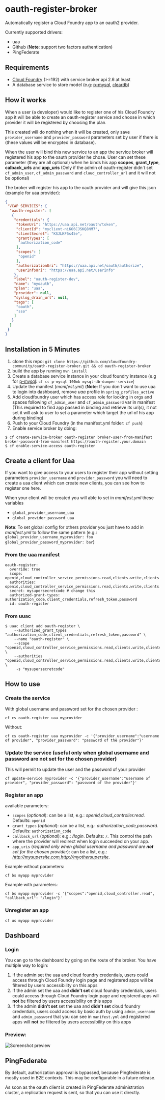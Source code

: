 # oauth-register-broker

Automatically register a Cloud Foundry app to an oauth2 provider.

Currently supported drivers:

- uaa
- Github (**Note**: support two factors authentication)
- PingFederate

## Requirements

- [Cloud Foundry](http://cloudfoundry.org/) (>=192) with service broker api 2.6 at least
- A database service to store model (e.g: [p-mysql](http://docs.pivotal.io/p-mysql/), [cleardb](http://docs.pivotal.io/p-mysql/))

## How it works

When a user (a developer) would like to register one of his Cloud Foundry app it will be able to create an oauth-register service and choose in which provider it will be registered by choosing the plan.

This created will do nothing when it will be created, only save `provider_username` and `provider_password` parameters set by user if there is (these values will be encrypted in database).

When the user will bind this new service to an app the service broker will registered his app to the oauth provider he chose.
User can set these parameter (they are all optional) when he binds his app **scopes**, **grant_type**, **calback_urls** and **app_uris** (Only if the admin of oauth-register didn't set `cf_admin_user`, `cf_admin_password` and `cloud_controller_url` and it will not be optional)

The broker will register his app to the oauth provider and will give this json (example for uaa provider):

```json
{
 "VCAP_SERVICES": {
  "oauth-register": [
   {
    "credentials": {
     "tokenUri": "https://uaa.api.net/oauth/token",
     "clientId": "myclient-niKO6CJSKQ8NM7",
     "clientSecret": "KSJLKF5s45e",
     "grantTypes": [
      "authorization_code"
     ],
     "scopes": [
      "openid"
     ],
     "authorizationUri": "https://uaa.api.net/oauth/authorize",
     "userInfoUri": "https://uaa.api.net/userinfo"
    },
    "label": "oauth-register-dev",
    "name": "myoauth",
    "plan": "uaa",
    "provider": null,
    "syslog_drain_url": null,
    "tags": [
     "oauth",
     "sso"
    ]
   }
  ]
 }
}
```

## Installation in 5 Minutes

1. clone this repo: `git clone https://github.com/cloudfoundry-community/oauth-register-broker.git && cd oauth-register-broker`
2. build the app by running `mvn install`
3. Create a database service instance in your cloud foundry instance (e.g for [p-mysql](http://docs.pivotal.io/p-mysql/): `cf cs p-mysql 100mb mysql-db-dumper-service`)
4. Update the manifest (*manifest.yml*) (**Note**: If you don't want to use uaa to login into dashboard, remove *uaa* profile in `spring_profiles_active`
5. Add cloudfoundry user which has access role for looking in orgs and spaces following `cf_admin_user` and `cf_admin_password` var in manifest
(This required to find app passed in binding and retrieve its uri(s), it not set it will ask to user to set a parameter which target the url of his app during binding)
6. Push to your Cloud Foundry (in the manifest.yml folder: `cf push`)
7. Enable service broker by doing:
```
$ cf create-service-broker oauth-register broker-user-from-manifest broker-password-from-manifest https://oauth-register.your.domain
$ cf enable-service-access oauth-register
```


## Create a client for Uaa

If you want to give access to your users to register their app without setting parameters `provider_username` and `provider_password` you will need to create a uaa client
which can create new clients, you can see how to register one here.

When your client will be created you will able to set in *manifest.yml* these variables
- `global_provider_username_uaa`
- `global_provider_password_uaa`

**Note**: To set global config for others provider you just have to add in *manifest.yml* to follow the same pattern (e.g.: `global_provider_username_myprovider: foo` `global_provider_password_myprovider: bar`)

### From the uaa manifest
```
oauth-register:
  override: true
  scope: openid,cloud_controller_service_permissions.read,clients.write,clients.admin,zones.uaa.admin
  authorities: openid,cloud_controller_service_permissions.read,clients.write,clients.admin,zones.uaa.admin,uaa.admin
  secret: mysupersecretcode # change this
  authorized-grant-types: authorization_code,client_credentials,refresh_token,password
  id: oauth-register
```

### From uuac
```
$ uaac client add oauth-register \
    --authorized_grant_types "authorization_code,client_credentials,refresh_token,password" \
    --name "oauth-register" \
    --scope "openid,cloud_controller_service_permissions.read,clients.write,clients.admin,zones.uaa.admin" \
    --authorities "openid,cloud_controller_service_permissions.read,clients.write,clients.admin,zones.uaa.admin,uaa.admin" \
     -s "mysupersecretcode"
```

## How to use

### Create the service

With global username and password set for the chosen provider :

```
cf cs oauth-register uaa myprovider
```

Without:

```
cf cs oauth-register uaa myprovider -c '{"provider_username":"username of provider", "provider_password": "password of the provider"}'
```

### Update the service (useful only when global username and password are **not** set for the chosen provider)

This will permit to update the user and the password of your provider

```
cf update-service myprovider -c '{"provider_username":"username of provider", "provider_password": "password of the provider"}'
```

### Register an app

available parameters:

- `scopes` (*optional*): can be a list, e.g.: *openid,cloud_controller.read*. Defaults: `openid`
- `grant_types` (*optional*): can be a list, e.g.: *authorization_code,password*. Defaults: `authorization_code`
- `callback_url` (*optional*): e.g.: */login*. Defaults: `/`. This control the path where the provider will redirect when login succeeded on your app.
- `app_uris` (*required only when global username and password are **not** set for the chosen provider*): can be a list, e.g.: *http://mysupersite.com,http://myothersupersite*.

Example without parameters:

```
cf bs myapp myprovider
```

Example with parameters:

```
cf bs myapp myprovider -c '{"scopes":"openid,cloud_controller.read", "callback_url": "/login"}'
```

### Unregister an app

```
cf us myapp myprovider
```

## Dashboard

### Login

You can go to the dashboard by going on the route of the broker.
You have multiple way to login:

1. If the admin set the uaa and cloud foundry credentials, users could access through Cloud Foundry login page and registered apps will be filtered by users accessibility on this apps
2. If the admin set the uaa and **didn't set** cloud foundry credentials, users could access through Cloud Foundry login page and registered apps will **not** be filtered by users accessibility on this apps
3. If the admin **didn't set** set the uaa and **didn't set** cloud foundry credentials, users could access by basic auth by using `admin_username` and `admin_password` that you can see in `manifest.yml` and registered apps will **not** be filtered by users accessibility on this apps

### Preview:

![Screenshot preview](https://rawgit.com/ArthurHlt/oauth-register-broker/master/src/main/resources/static/images/preview/preview.png)

## PingFederate

By default, authorization approval is bypassed, because Pingfederate is mostly used in B2E contexts.
This may be configurable in a future release.

As soon as the oauth client is created in PingFederate administration cluster, a replication request is sent, so that you can use it directly.
